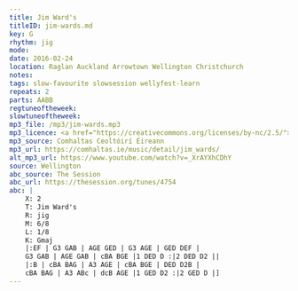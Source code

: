 ```yaml
---
title: Jim Ward's
titleID: jim-wards.md
key: G
rhythm: jig
mode:
date: 2016-02-24
location: Raglan Auckland Arrowtown Wellington Christchurch
notes:
tags: slow-favourite slowsession wellyfest-learn
repeats: 2 
parts: AABB 
regtuneoftheweek:
slowtuneoftheweek:
mp3_file: /mp3/jim-wards.mp3
mp3_licence: <a href="https://creativecommons.org/licenses/by-nc/2.5/">CC-BY-NC-2.5</a>
mp3_source: Comhaltas Ceoltóirí Éireann
mp3_url: https://comhaltas.ie/music/detail/jim_wards/
alt_mp3_url: https://www.youtube.com/watch?v=_XrAYXhCDhY
source: Wellington
abc_source: The Session
abc_url: https://thesession.org/tunes/4754
abc: |
    X: 2
    T: Jim Ward's
    R: jig
    M: 6/8
    L: 1/8
    K: Gmaj
    |:EF | G3 GAB | AGE GED | G3 AGE | GED DEF |
    G3 GAB | AGE GAB | cBA BGE |1 DED D :|2 DED D2 ||
    |:B | cBA BAG | A3 AGE | cBA BGE | DED D2B |
    cBA BAG | A3 ABc | dcB AGE |1 GED D2 :|2 GED D |]
---
```

